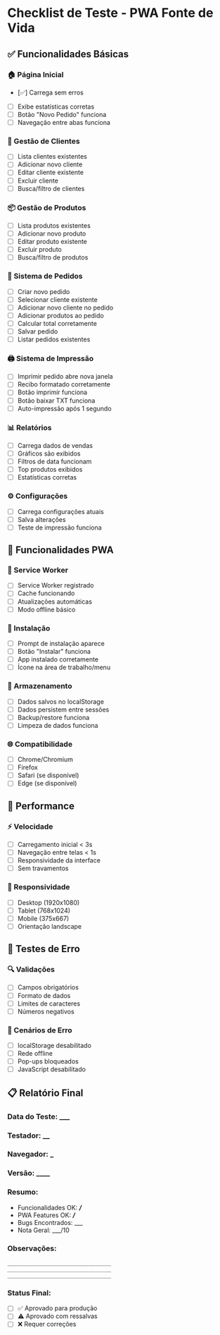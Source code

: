 # Checklist de Teste - PWA Fonte de Vida

## ✅ Funcionalidades Básicas

### 🏠 Página Inicial

- [✅] Carrega sem erros
- [ ] Exibe estatísticas corretas
- [ ] Botão "Novo Pedido" funciona
- [ ] Navegação entre abas funciona

### 👥 Gestão de Clientes

- [ ] Lista clientes existentes
- [ ] Adicionar novo cliente
- [ ] Editar cliente existente
- [ ] Excluir cliente
- [ ] Busca/filtro de clientes

### 📦 Gestão de Produtos

- [ ] Lista produtos existentes
- [ ] Adicionar novo produto
- [ ] Editar produto existente
- [ ] Excluir produto
- [ ] Busca/filtro de produtos

### 🛒 Sistema de Pedidos

- [ ] Criar novo pedido
- [ ] Selecionar cliente existente
- [ ] Adicionar novo cliente no pedido
- [ ] Adicionar produtos ao pedido
- [ ] Calcular total corretamente
- [ ] Salvar pedido
- [ ] Listar pedidos existentes

### 🖨️ Sistema de Impressão

- [ ] Imprimir pedido abre nova janela
- [ ] Recibo formatado corretamente
- [ ] Botão imprimir funciona
- [ ] Botão baixar TXT funciona
- [ ] Auto-impressão após 1 segundo

### 📊 Relatórios

- [ ] Carrega dados de vendas
- [ ] Gráficos são exibidos
- [ ] Filtros de data funcionam
- [ ] Top produtos exibidos
- [ ] Estatísticas corretas

### ⚙️ Configurações

- [ ] Carrega configurações atuais
- [ ] Salva alterações
- [ ] Teste de impressão funciona

## 📱 Funcionalidades PWA

### 🔧 Service Worker

- [ ] Service Worker registrado
- [ ] Cache funcionando
- [ ] Atualizações automáticas
- [ ] Modo offline básico

### 📲 Instalação

- [ ] Prompt de instalação aparece
- [ ] Botão "Instalar" funciona
- [ ] App instalado corretamente
- [ ] Ícone na área de trabalho/menu

### 💾 Armazenamento

- [ ] Dados salvos no localStorage
- [ ] Dados persistem entre sessões
- [ ] Backup/restore funciona
- [ ] Limpeza de dados funciona

### 🌐 Compatibilidade

- [ ] Chrome/Chromium
- [ ] Firefox
- [ ] Safari (se disponível)
- [ ] Edge (se disponível)

## 🚀 Performance

### ⚡ Velocidade

- [ ] Carregamento inicial < 3s
- [ ] Navegação entre telas < 1s
- [ ] Responsividade da interface
- [ ] Sem travamentos

### 📱 Responsividade

- [ ] Desktop (1920x1080)
- [ ] Tablet (768x1024)
- [ ] Mobile (375x667)
- [ ] Orientação landscape

## 🐛 Testes de Erro

### 🔍 Validações

- [ ] Campos obrigatórios
- [ ] Formato de dados
- [ ] Limites de caracteres
- [ ] Números negativos

### 🚫 Cenários de Erro

- [ ] localStorage desabilitado
- [ ] Rede offline
- [ ] Pop-ups bloqueados
- [ ] JavaScript desabilitado

## 📋 Relatório Final

### Data do Teste: ******\_\_\_******

### Testador: ********\_\_********

### Navegador: ********\_********

### Versão: ********\_\_\_\_********

### Resumo:

- Funcionalidades OK: **_/_**
- PWA Features OK: **_/_**
- Bugs Encontrados: \_\_\_
- Nota Geral: \_\_\_/10

### Observações:

```
_________________________________
_________________________________
_________________________________
```

### Status Final:

- [ ] ✅ Aprovado para produção
- [ ] ⚠️ Aprovado com ressalvas
- [ ] ❌ Requer correções
